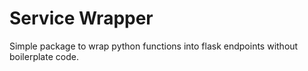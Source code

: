 # Service Wrapper
Simple package to wrap python functions into flask endpoints without boilerplate code.
